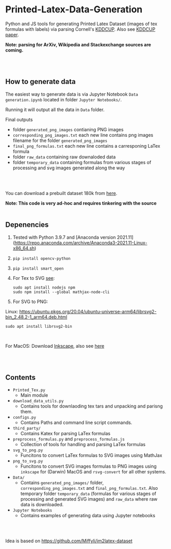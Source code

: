 # Printed-Latex-Data-Generation

Python and JS tools for generating Printed Latex Dataset (images of tex formulas with labels) via parsing Cornell's [KDDCUP](https://www.cs.cornell.edu/projects/kddcup/datasets.html).
Also see [KDDCUP paper](https://www.cs.cornell.edu/home/kleinber/kddcup2003.pdf).
<br />

**Note: parsing for ArXiv, Wikipedia and Stackexchange sources are coming.** 


<br />
<br />

## How to generate data
The easiest way to generate data is via Jupyter Notebook `Data generation.ipynb` located in folder `Jupyter Notebooks/`.


Running it will output all the data in `Data` folder.

Final outputs
- folder `generated_png_images` contianing PNG images
- `corresponding_png_images.txt` each new line contains png images filename for the folder `generated_png_images`
- `final_png_formulas.txt` each new line contains a carresponing LaTex formula
- folder `raw_data` containing raw downaloded data
- folder `temporary_data` containing formulas from various stages of processing and svg images generated along the way

<br />
<br />


You can download a prebuilt dataset 180k from [here](https://zenodo.org/record/7525894#.Y78raS2B2Lc).


**Note: This code is very ad-hoc and requires tinkering with the source**
<br />
<br />

## Depenencies
1. Tested with Python 3.9.7 and [Anaconda version 2021.11] (https://repo.anaconda.com/archive/Anaconda3-2021.11-Linux-x86_64.sh)
2. `pip install opencv-python`
3. `pip install smart_open`
4. For Tex to SVG [see](https://www.npmjs.com/package/tex2svg):

    `sudo apt install nodejs npm`\
    `sudo npm install --global mathjax-node-cli`
     

5. For SVG to PNG:


  Linux:
  https://ubuntu.pkgs.org/20.04/ubuntu-universe-arm64/librsvg2-bin_2.48.2-1_arm64.deb.html
  
  
  `sudo apt install librsvg2-bin`
  
  <br />

  For MacOS:
  Download [Inkscape](https://inkscape.org), also see [here](https://stackoverflow.com/questions/9853325/how-to-convert-a-svg-to-a-png-with-imagemagick) 
  
 


<br />
<br />

## Contents
- `Printed_Tex.py`
  - Main module 
- `download_data_utils.py`
  - Contains tools for downlaoding tex tars and unpacking and parisng them.
- `configs.py`
  - Contains Paths and command line script commands.
- `third_party/`
  - Contains Katex for parsing LaTex formulas
- `preprocess_formulas.py` and `preprocess_formulas.js`
  - Collection of tools for handling and parsing LaTex formulas
- `svg_to_png.py`
  - Funcitons to convert LaTex formulas to SVG images using MathJax
- `png_to_svg.py`
  - Funcitons to convert SVG images formulas to PNG images using `inkscape` for (Darwin) MacOS and `rsvg-convert` for all other systems. 
- `Data/`
  - Contains `generated_png_images/` folder, `corresponding_png_images.txt`  and `final_png_formulas.txt`. Also temporary folder `temporary_data` (formulas for various stages of processing and generated SVG images) and `raw_data` where raw data is downloaded.
- `Jupyter Notebooks`
  - Contains examples of generating data using Jupyter notebooks


<br />
<br />

Idea is based on https://github.com/Miffyli/im2latex-dataset
